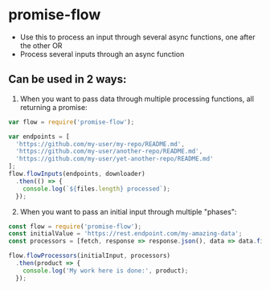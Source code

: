 # promise-flow
- Use this to process an input through several async functions, one after the other OR
- Process several inputs through an async function

## Can be used in 2 ways:
1. When you want to pass data through multiple processing functions, all returning a promise:
```javascript
var flow = require('promise-flow');

var endpoints = [
  'https://github.com/my-user/my-repo/README.md',
  'https://github.com/my-user/another-repo/README.md',
  'https://github.com/my-user/yet-another-repo/README.md'
];
flow.flowInputs(endpoints, downloader)
  .then(() => {
    console.log(`${files.length} processed`);
  });
```

2. When you want to pass an initial input through multiple "phases":
```javascript
const flow = require('promise-flow');
const initialValue = 'https://rest.endpoint.com/my-amazing-data';
const processors = [fetch, response => response.json(), data => data.filter(...)];

flow.flowProcessors(initialInput, processors)
  .then(product => {
    console.log('My work here is done:', product);
  });
```
